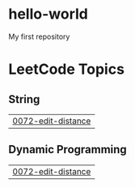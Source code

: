 # hello-world
My first repository

<!---LeetCode Topics Start-->
# LeetCode Topics
## String
|  |
| ------- |
| [0072-edit-distance](https://github.com/nakul30/hello-world/tree/master/0072-edit-distance) |
## Dynamic Programming
|  |
| ------- |
| [0072-edit-distance](https://github.com/nakul30/hello-world/tree/master/0072-edit-distance) |
<!---LeetCode Topics End-->